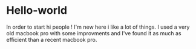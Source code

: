 # Hello-world
In order to start
hi people ! 
I'm new here 
i like a lot of things. 
I used a very old macbook pro with some improvments and I've found it as much as efficient than a recent macbook pro.
